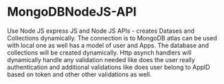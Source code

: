 # MongoDBNodeJS-API
Use Node JS express JS and Node JS APIs - creates Datases and Collections dynamically.
The connection is to MongoDB atlas can be used with local one as well
has a model of user and Apps.
The database and collections will be created dynamically.
Http asynch handlers will dynamically handle any validation needed like does the user really authentication
and additional validations like does user belong to AppID based on token and other other validations as well.
